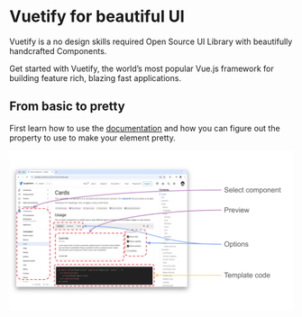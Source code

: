 # Vuetify for beautiful UI

Vuetify is a no design skills required Open Source UI Library with beautifully handcrafted Components.

Get started with Vuetify, the world’s most popular Vue.js framework for building feature rich, blazing fast applications.

## From basic to pretty

First learn how to use the [documentation](https://vuetifyjs.com/en/components/cards/#usage) and how you can figure out the property to use to make your element pretty.

![](./vuetify-component.svg)